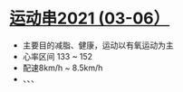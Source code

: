 # [运动串2021 (03-06）](https://github.com/kZime/gblog/issues/7)

* 主要目的减脂、健康，运动以有氧运动为主
* 心率区间 133 ~ 152
* 配速8km/h ~ 8.5km/h
* 、、、